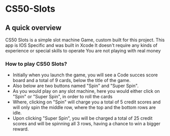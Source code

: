 # CS50-Slots

## A quick overview

CS50 Slots is a simple slot machine Game, custom built for this project.
This app is IOS Specific and was built in Xcode
It doesn't require any kinds of experience or special skills to operate
You are not playing with real money

### How to play CS50 Slots?

* Initially when you launch the game, you will see a Code succes score board and a total of 9 cards, below the title of the game.
* Also below are two buttons named "Spin" and "Super Spin".
* As you would play on any slot machine, here you would either click on "Spin" or "Super Spin", in order to roll the cards
* Where, clicking on "Spin" will charge you a total of 5 credit scores and will only spin the middle row, where the top and the bottom rows are idle.
* Upon clicking "Super Spin", you will be charged a total of 25 credit scores and will be spinning all 3 rows, having a chance to win a bigger reward.




